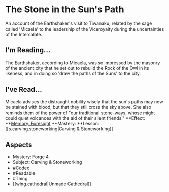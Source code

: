 # The Stone in the Sun's Path
An account of the Earthshaker's visit to Tiwanaku, related by the sage called 'Micaela' to the leadership of the Viceroyalty during the uncertainties of the Intercalate. 
## I'm Reading...
The Earthshaker, according to Micaela, was so impressed by the masonry of the ancient city that he set out to rebuild the Rock of the Owl in its likeness, and in doing so 'draw the paths of the Suns' to the city.
## I've Read...
Micaela advises the distraught nobility wisely that the sun's paths may now be stained with blood, but that they still cross the sky above. She also reminds them of the power of "our traditional stone-ways, whose might could quiet volcanoes with the aid of their silent friends."
**Effect: **[Memory: Foresight](https://uadaf.theevilroot.xyz/rowenarium/element/mem.foresight)
**Mastery: **Lesson: [[s.carving.stoneworking|Carving & Stoneworking]]
## Aspects
- Mystery: Forge 4
- Subject: Carving & Stoneworking
- #Codex
- #Readable
- #Thing
- [[wing.cathedral|Unmade Cathedral]]